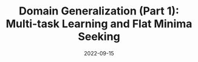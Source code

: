 ---
title: "Domain Generalization (Part 1): Multi-task Learning and Flat Minima Seeking"
date: 2022-09-15
categories: 
  - Tutorials
tags: 
  - deep learning
  - domain generalization
header: 
  image: "/assets/images/rome.jpg"
---